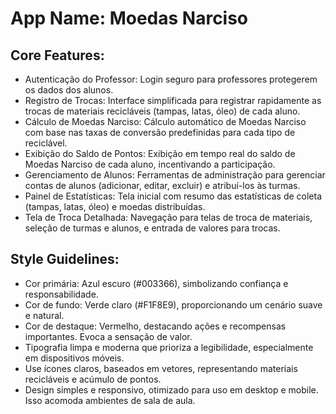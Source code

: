 # **App Name**: Moedas Narciso

## Core Features:

- Autenticação do Professor: Login seguro para professores protegerem os dados dos alunos.
- Registro de Trocas: Interface simplificada para registrar rapidamente as trocas de materiais recicláveis (tampas, latas, óleo) de cada aluno.
- Cálculo de Moedas Narciso: Cálculo automático de Moedas Narciso com base nas taxas de conversão predefinidas para cada tipo de reciclável.
- Exibição do Saldo de Pontos: Exibição em tempo real do saldo de Moedas Narciso de cada aluno, incentivando a participação.
- Gerenciamento de Alunos: Ferramentas de administração para gerenciar contas de alunos (adicionar, editar, excluir) e atribuí-los às turmas.
- Painel de Estatísticas: Tela inicial com resumo das estatísticas de coleta (tampas, latas, óleo) e moedas distribuídas.
- Tela de Troca Detalhada: Navegação para telas de troca de materiais, seleção de turmas e alunos, e entrada de valores para trocas.

## Style Guidelines:

- Cor primária: Azul escuro (#003366), simbolizando confiança e responsabilidade.
- Cor de fundo: Verde claro (#F1F8E9), proporcionando um cenário suave e natural.
- Cor de destaque: Vermelho, destacando ações e recompensas importantes. Evoca a sensação de valor.
- Tipografia limpa e moderna que prioriza a legibilidade, especialmente em dispositivos móveis.
- Use ícones claros, baseados em vetores, representando materiais recicláveis e acúmulo de pontos.
- Design simples e responsivo, otimizado para uso em desktop e mobile. Isso acomoda ambientes de sala de aula.